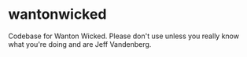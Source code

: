 wantonwicked
======
Codebase for Wanton Wicked. Please don't use unless you really know what you're doing and are Jeff Vandenberg.
